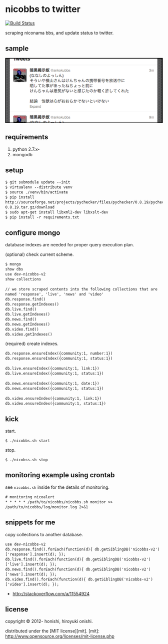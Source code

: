 nicobbs to twitter
==
[![Build Status](https://travis-ci.org/honishi/nicobbs.png?branch=develop)](https://travis-ci.org/honishi/nicobbs)

scraping niconama bbs, and update status to twitter.

sample
--
![tweets](./sample/tweets.png)

requirements
--
1. python 2.7.x-
2. mongodb

setup
--
````
$ git submodule update --init
$ virtualenv --distribute venv
$ source ./venv/bin/activate
$ pip install http://sourceforge.net/projects/pychecker/files/pychecker/0.8.19/pychecker-0.8.19.tar.gz/download
$ sudo apt-get install libxml2-dev libxslt-dev
$ pip install -r requirements.txt
````

configure mongo
--
database indexes are needed for proper query execution plan.

(optional) check current scheme.
````
$ mongo
show dbs
use dev-nicobbs-v2
show collections

// we store scraped contents into the following collections that are named 'response', 'live', 'news' and 'video'
db.response.find()
db.response.getIndexes()
db.live.find()
db.live.getIndexes()
db.news.find()
db.news.getIndexes()
db.video.find()
db.video.getIndexes()
````

(required) create indexes.
````
db.response.ensureIndex({community:1, number:1})
db.response.ensureIndex({community:1, status:1})

db.live.ensureIndex({community:1, link:1})
db.live.ensureIndex({community:1, status:1})

db.news.ensureIndex({community:1, date:1})
db.news.ensureIndex({community:1, status:1})

db.video.ensureIndex({community:1, link:1})
db.video.ensureIndex({community:1, status:1})
````

kick
--
start.
````
$ ./nicobbs.sh start
````
stop.
````
$ ./nicobss.sh stop
````

monitoring example using crontab
--
see `nicobbs.sh` inside for the details of monitoring.

	# monitoring nicoalert
	* * * * * /path/to/nicobbs/nicobbs.sh monitor >> /path/to/nicobbs/log/monitor.log 2>&1

snippets for me
--
copy collections to another database.
````
use dev-nicobbs-v2
db.response.find().forEach(function(d){ db.getSiblingDB('nicobbs-v2')['response'].insert(d); });
db.live.find().forEach(function(d){ db.getSiblingDB('nicobbs-v2')['live'].insert(d); });
db.news.find().forEach(function(d){ db.getSiblingDB('nicobbs-v2')['news'].insert(d); });
db.video.find().forEach(function(d){ db.getSiblingDB('nicobbs-v2')['video'].insert(d); });
````
- http://stackoverflow.com/a/11554924

license
--
copyright &copy; 2012- honishi, hiroyuki onishi.

distributed under the [MIT license][mit].
[mit]: http://www.opensource.org/licenses/mit-license.php
